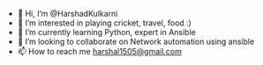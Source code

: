 - 👋 Hi, I’m @HarshadKulkarni
- 👀 I’m interested in playing cricket, travel, food :)
- 🌱 I’m currently learning Python, expert in Ansible
- 💞️ I’m looking to collaborate on Network automation using ansible
- 📫 How to reach me harshal1505@gmail.com

<!---
HarshadKulkarni/HarshadKulkarni is a ✨ special ✨ repository because its `README.md` (this file) appears on your GitHub profile.
You can click the Preview link to take a look at your changes.
--->
